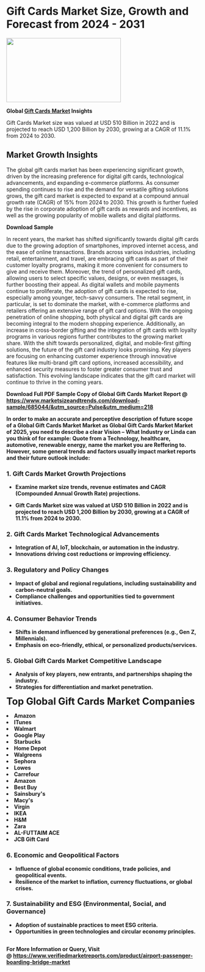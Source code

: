 <H1>Gift Cards Market Size, Growth and Forecast from 2024 - 2031</H1><img class="aligncenter size-medium wp-image-584254" src="https://thirdeyenews.in/wp-content/uploads/2024/09/Global-Market-Research-300x168.jpeg" alt="" width="300" height="168" /><p><strong>Global&nbsp;<a href="https://www.marketsizeandtrends.com/download-sample/685044/&amp;utm_source=Pulse&amp;utm_medium=218">Gift Cards Market</a> Insights</strong></p><p>Gift Cards Market size was valued at USD 510 Billion in 2022 and is projected to reach USD 1,200 Billion by 2030, growing at a CAGR of 11.1% from 2024 to 2030.</p><p><h2>Market Growth Insights</h2> <p>The global gift cards market has been experiencing significant growth, driven by the increasing preference for digital gift cards, technological advancements, and expanding e-commerce platforms. As consumer spending continues to rise and the demand for versatile gifting solutions grows, the gift card market is expected to expand at a compound annual growth rate (CAGR) of 15% from 2024 to 2030. This growth is further fueled by the rise in corporate adoption of gift cards as rewards and incentives, as well as the growing popularity of mobile wallets and digital platforms.</p> <p><strong>Download Sample</strong></p> <p>In recent years, the market has shifted significantly towards digital gift cards due to the growing adoption of smartphones, improved internet access, and the ease of online transactions. Brands across various industries, including retail, entertainment, and travel, are embracing gift cards as part of their customer loyalty programs, making it more convenient for consumers to give and receive them. Moreover, the trend of personalized gift cards, allowing users to select specific values, designs, or even messages, is further boosting their appeal. As digital wallets and mobile payments continue to proliferate, the adoption of gift cards is expected to rise, especially among younger, tech-savvy consumers. The retail segment, in particular, is set to dominate the market, with e-commerce platforms and retailers offering an extensive range of gift card options. With the ongoing penetration of online shopping, both physical and digital gift cards are becoming integral to the modern shopping experience. Additionally, an increase in cross-border gifting and the integration of gift cards with loyalty programs in various regions further contributes to the growing market share. With the shift towards personalized, digital, and mobile-first gifting solutions, the future of the gift card industry looks promising. Key players are focusing on enhancing customer experience through innovative features like multi-brand gift card options, increased accessibility, and enhanced security measures to foster greater consumer trust and satisfaction. This evolving landscape indicates that the gift card market will continue to thrive in the coming years.</p> <p><strong></p><p><span class=""><strong>Download Full PDF Sample Copy of Global Gift Cards Market Report</strong> @ <a href="https://www.marketsizeandtrends.com/download-sample/685044/&amp;utm_source=Pulse&amp;utm_medium=218" target="_blank">https://www.marketsizeandtrends.com/download-sample/685044/&amp;utm_source=Pulse&amp;utm_medium=218</a></span></p><p>In order to make an accurate and perceptive description of future scope of a Global&nbsp;Gift Cards Market Market as Global&nbsp;Gift Cards Market Market of 2025, you need to describe a clear Vision &ndash; What Industry or Linda can you think of for example: Quote from a Technology, healthcare, automotive, renewable energy, name the market you are Reffering to. However, some general trends and factors usually impact market reports and their future outlook include:</p><h3>1.&nbsp;<strong>Gift Cards Market Growth Projections</strong></h3><ul><li>Examine market size trends, revenue estimates and CAGR (Compounded Annual Growth Rate) projections.</li><li><p>Gift Cards Market size was valued at USD 510 Billion in 2022 and is projected to reach USD 1,200 Billion by 2030, growing at a CAGR of 11.1% from 2024 to 2030.</p></li></ul><h3>2.&nbsp;<strong>Gift Cards Market Technological Advancements</strong></h3><ul><li>Integration of AI, IoT, blockchain, or automation in the industry.</li><li>Innovations driving cost reductions or improving efficiency.</li></ul><h3>3.&nbsp;<strong>Regulatory and Policy Changes</strong></h3><ul><li>Impact of global and regional regulations, including sustainability and carbon-neutral goals.</li><li>Compliance challenges and opportunities tied to government initiatives.</li></ul><h3>4.&nbsp;<strong>Consumer Behavior Trends</strong></h3><ul><li>Shifts in demand influenced by generational preferences (e.g., Gen Z, Millennials).</li><li>Emphasis on eco-friendly, ethical, or personalized products/services.</li></ul><h3>5.&nbsp;<strong>Global Gift Cards Market Competitive Landscape</strong></h3><ul><li>Analysis of key players, new entrants, and partnerships shaping the industry.</li><li>Strategies for differentiation and market penetration.</li></ul><p data-pm-slice="1 1 []"><span style="color: inherit; font-family: inherit; font-size: 25px;">Top Global Gift Cards Market Companies</span></p><div class="" data-test-id=""><p><li>Amazon</li><li> ITunes</li><li> Walmart</li><li> Google Play</li><li> Starbucks</li><li> Home Depot</li><li> Walgreens</li><li> Sephora</li><li> Lowes</li><li> Carrefour</li><li> Amazon</li><li> Best Buy</li><li> Sainsbury's</li><li> Macy's</li><li> Virgin</li><li> IKEA</li><li> H&M</li><li> Zara</li><li> AL-FUTTAIM ACE</li><li> JCB Gift Card</li></p></div><h3>6.&nbsp;<strong>Economic and Geopolitical Factors</strong></h3><ul><li>Influence of global economic conditions, trade policies, and geopolitical events.</li><li>Resilience of the market to inflation, currency fluctuations, or global crises.</li></ul><h3>7.&nbsp;<strong>Sustainability and ESG (Environmental, Social, and Governance)</strong></h3><ul><li>Adoption of sustainable practices to meet ESG criteria.</li><li>Opportunities in green technologies and circular economy principles.</li></ul><h2><strong style="font-size: 14px;">For More Information or Query, Visit @&nbsp;</strong><a style="background-color: #ffffff; font-size: 14px;" href="https://www.marketsizeandtrends.com/report/gift-cards-market/" target="_blank">https://www.verifiedmarketreports.com/product/airport-passenger-boarding-bridge-market</a></h2>

